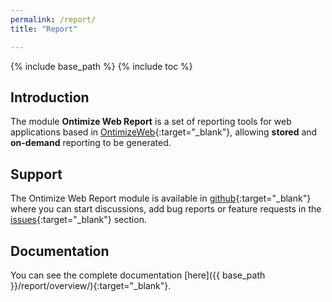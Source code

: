 ```yaml
---
permalink: /report/
title: "Report"

---
```


{% include base_path %}
{% include toc %}

## Introduction

The module **Ontimize Web Report** is a set of reporting tools for web applications based in [OntimizeWeb](https://github.com/OntimizeWeb/ontimize-web-ngx){:target="_blank"}, allowing **stored** and **on-demand** reporting to be generated.


## Support

The Ontimize Web Report module is available in [github](https://github.com/OntimizeWeb/ontimize-web-ngx-report){:target="_blank"} where you can start discussions, add bug reports or feature requests in the [issues](https://github.com/OntimizeWeb/ontimize-web-ngx-report/issues){:target="_blank"} section.

## Documentation

You can see the complete documentation [here]({{ base_path }}/report/overview/){:target="_blank"}.


